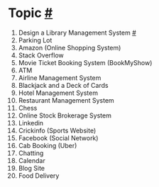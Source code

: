 # Topic [#](https://www.educative.io/courses/grokking-the-object-oriented-design-interview)
1. Design a Library Management System [#](https://www.educative.io/courses/grokking-the-object-oriented-design-interview/RMlM3NgjAyR)
2. Parking Lot
3. Amazon (Online Shopping System)
4. Stack Overflow
5. Movie Ticket Booking System (BookMyShow)
6. ATM
7. Airline Management System
8. Blackjack and a Deck of Cards
9. Hotel Management System
10. Restaurant Management System
11. Chess
12. Online Stock Brokerage System
13. Linkedin
14. Crickinfo (Sports Website)
15. Facebook (Social Network)
16. Cab Booking (Uber)
17. Chatting
18. Calendar
19. Blog Site
20. Food Delivery
